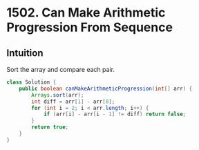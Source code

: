 # 1502. Can Make Arithmetic Progression From Sequence

## Intuition

Sort the array and compare each pair.

```java
class Solution {
    public boolean canMakeArithmeticProgression(int[] arr) {
        Arrays.sort(arr);
        int diff = arr[1] - arr[0];
        for (int i = 2; i < arr.length; i++) {
            if (arr[i] - arr[i - 1] != diff) return false;
        }
        return true;
    }
}
```
